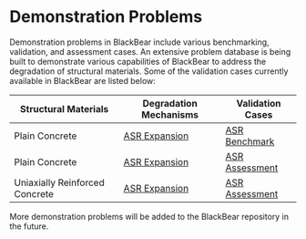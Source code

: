 # Demonstration Problems

Demonstration problems in BlackBear include various benchmarking, validation, and assessment cases. An extensive problem database is being built to demonstrate various capabilities of BlackBear to address the degradation of structural materials. Some of the validation cases currently available in BlackBear are listed below:

| Structural Materials | Degradation Mechanisms | Validation Cases  |
| - | - | - |
| Plain Concrete | [ASR Expansion](ConcreteASREigenstrain.md) | [ASR Benchmark](ASR_validation/index.md)  |
| Plain Concrete | [ASR Expansion](ConcreteASREigenstrain.md) | [ASR Assessment](ASR_validation/index.md)  |
| Uniaxially Reinforced Concrete | [ASR Expansion](ConcreteASREigenstrain.md) | [ASR Assessment](ASR_validation/index.md)  |

More demonstration problems will be added to the BlackBear repository in the future.
